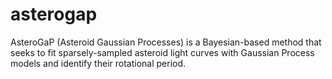 # asterogap
AsteroGaP (Asteroid Gaussian Processes) is a Bayesian-based method that seeks to fit sparsely-sampled asteroid light curves with Gaussian Process models and identify their rotational period. 
